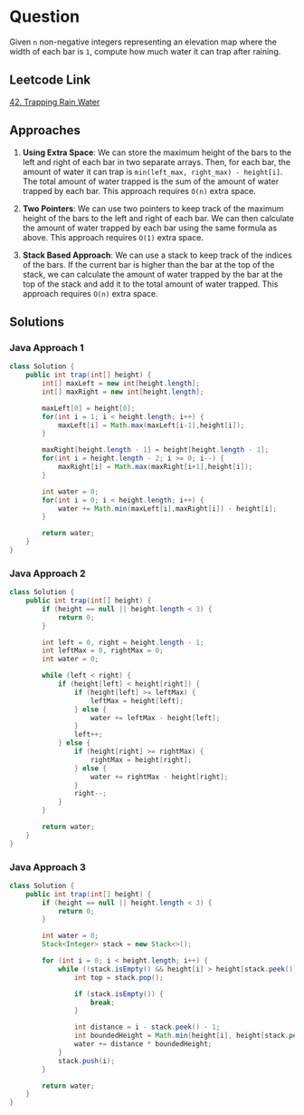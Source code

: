 # Question

Given `n` non-negative integers representing an elevation map where the width of each bar is `1`, compute how much water it can trap after raining.

## Leetcode Link

[42. Trapping Rain Water](https://leetcode.com/problems/trapping-rain-water/)

## Approaches

1. **Using Extra Space**: We can store the maximum height of the bars to the left and right of each bar in two separate arrays. Then, for each bar, the amount of water it can trap is `min(left_max, right_max) - height[i]`. The total amount of water trapped is the sum of the amount of water trapped by each bar. This approach requires `O(n)` extra space.

2. **Two Pointers**: We can use two pointers to keep track of the maximum height of the bars to the left and right of each bar. We can then calculate the amount of water trapped by each bar using the same formula as above. This approach requires `O(1)` extra space.

3. **Stack Based Approach**: We can use a stack to keep track of the indices of the bars. If the current bar is higher than the bar at the top of the stack, we can calculate the amount of water trapped by the bar at the top of the stack and add it to the total amount of water trapped. This approach requires `O(n)` extra space.

## Solutions

### Java Approach 1

```java
class Solution {
    public int trap(int[] height) {
        int[] maxLeft = new int[height.length];
        int[] maxRight = new int[height.length];

        maxLeft[0] = height[0];
        for(int i = 1; i < height.length; i++) {
            maxLeft[i] = Math.max(maxLeft[i-1],height[i]);
        }

        maxRight[height.length - 1] = height[height.length - 1];
        for(int i = height.length - 2; i >= 0; i--) {
            maxRight[i] = Math.max(maxRight[i+1],height[i]);
        }

        int water = 0;
        for(int i = 0; i < height.length; i++) {
            water += Math.min(maxLeft[i],maxRight[i]) - height[i];
        }

        return water;
    }
}
```

### Java Approach 2

```java
class Solution {
    public int trap(int[] height) {
        if (height == null || height.length < 3) {
            return 0;
        }

        int left = 0, right = height.length - 1;
        int leftMax = 0, rightMax = 0;
        int water = 0;

        while (left < right) {
            if (height[left] < height[right]) {
                if (height[left] >= leftMax) {
                    leftMax = height[left];
                } else {
                    water += leftMax - height[left];
                }
                left++;
            } else {
                if (height[right] >= rightMax) {
                    rightMax = height[right];
                } else {
                    water += rightMax - height[right];
                }
                right--;
            }
        }

        return water;
    }
}
```

### Java Approach 3

```java
class Solution {
    public int trap(int[] height) {
        if (height == null || height.length < 3) {
            return 0;
        }

        int water = 0;
        Stack<Integer> stack = new Stack<>();

        for (int i = 0; i < height.length; i++) {
            while (!stack.isEmpty() && height[i] > height[stack.peek()]) {
                int top = stack.pop();

                if (stack.isEmpty()) {
                    break;
                }

                int distance = i - stack.peek() - 1;
                int boundedHeight = Math.min(height[i], height[stack.peek()]) - height[top];
                water += distance * boundedHeight;
            }
            stack.push(i);
        }

        return water;
    }
}
```
